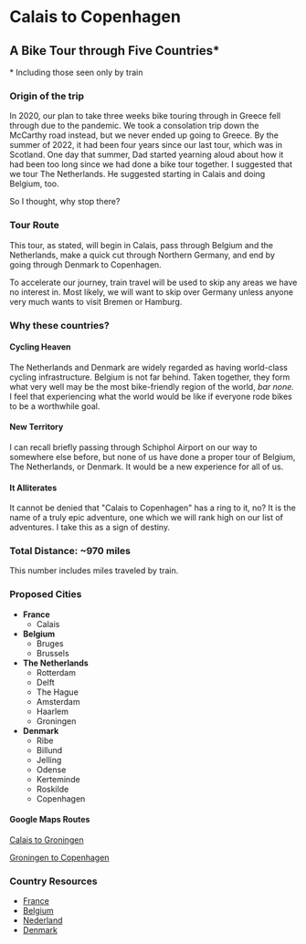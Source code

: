 # Calais to Copenhagen
## A Bike Tour through Five Countries*
\* Including those seen only by train

### Origin of the trip

In 2020, our plan to take three weeks bike touring through in Greece fell through due to the pandemic. We took a consolation trip down the McCarthy road instead, but we never ended up going to Greece. By the summer of 2022, it had been four years since our last tour, which was in Scotland.
One day that summer, Dad started yearning aloud about how it had been too long since we had done a bike tour together. I suggested that we tour The Netherlands. He suggested starting in Calais and doing Belgium, too.

So I thought, why stop there?

### Tour Route

This tour, as stated, will begin in Calais, pass through Belgium and the Netherlands, make a quick cut through Northern Germany, and end by going through Denmark to Copenhagen. 

To accelerate our journey, train travel will be used to skip any areas we have no interest in. Most likely, we will want to skip over Germany unless anyone very much wants to visit Bremen or Hamburg.

### Why these countries?

#### Cycling Heaven
The Netherlands and Denmark are widely regarded as having world-class cycling infrastructure. Belgium is not far behind. Taken together, they form what very well may be the most bike-friendly region of the world, *bar none.* I feel that experiencing what the world would be like if everyone rode bikes to be a worthwhile goal.

#### New Territory
I can recall briefly passing through Schiphol Airport on our way to somewhere else before, but none of us have done a proper tour of Belgium, The Netherlands, or Denmark. It would be a new experience for all of us.

#### It Alliterates
It cannot be denied that "Calais to Copenhagen" has a ring to it, no? It is the name of a truly epic adventure, one which we will rank high on our list of adventures. I take this as a sign of destiny.

### Total Distance: ~970 miles
This number includes miles traveled by train.

### Proposed Cities
- **France**
	- Calais
- **Belgium**
	- Bruges
	- Brussels
- **The Netherlands**
	- Rotterdam
	- Delft
	- The Hague
	- Amsterdam
	- Haarlem
	- Groningen
- **Denmark**
	- Ribe
	- Billund
	- Jelling
	- Odense
	- Kerteminde
	- Roskilde
	- Copenhagen

#### Google Maps Routes

[Calais to Groningen](https://www.google.com/maps/dir/Calais/Bruges/Ghent/Brussels/Antwerp/Rotterdam/The+Hague/Utrecht/Amsterdam/Groningen/@53.4419201,4.4817618,6z/data=!4m63!4m62!1m5!1m1!1s0x47dc3f75d7f1e363:0xacbed9e08cd279f4!2m2!1d1.858686!2d50.95129!1m5!1m1!1s0x47c350d0c11e420d:0x1aa2f35ac8834df7!2m2!1d3.2247552!2d51.2091807!1m5!1m1!1s0x47c370e1339443ad:0x40099ab2f4d5140!2m2!1d3.7303351!2d51.0500182!1m5!1m1!1s0x47c3a4ed73c76867:0xc18b3a66787302a7!2m2!1d4.3571696!2d50.8476424!1m5!1m1!1s0x47c3f68ebfc3887d:0x3eaf448482a88ab8!2m2!1d4.4051485!2d51.2213404!1m5!1m1!1s0x47c5b7605f54c47d:0x5229bbac955e4b85!2m2!1d4.4777326!2d51.9244201!1m5!1m1!1s0x47c5b72f4298bd71:0x400de5a8d1e6c10!2m2!1d4.3006999!2d52.0704978!1m5!1m1!1s0x47c66f4339d32d37:0xd6c8fc4c19af4ae9!2m2!1d5.1214201!2d52.0907374!1m5!1m1!1s0x47c63fb5949a7755:0x6600fd4cb7c0af8d!2m2!1d4.9041389!2d52.3675734!1m5!1m1!1s0x47c83286b462cca7:0xcb4b5086f9a6c8dc!2m2!1d6.5665017!2d53.2193835!3e1!4e1)

[Groningen to Copenhagen](https://www.google.com/maps/dir/Groningen/Hamburg/Kolding/Copenhagen/@54.5199416,8.884797,6.75z/data=!4m27!4m26!1m5!1m1!1s0x47c83286b462cca7:0xcb4b5086f9a6c8dc!2m2!1d6.5665017!2d53.2193835!1m5!1m1!1s0x47b161837e1813b9:0x4263df27bd63aa0!2m2!1d9.9936819!2d53.5510846!1m5!1m1!1s0x464ca02a01dd95a9:0xea8de3fa6eefccfd!2m2!1d9.4730519!2d55.495973!1m5!1m1!1s0x4652533c5c803d23:0x4dd7edde69467b8!2m2!1d12.5683372!2d55.6760968!3e1!4e1)

### Country Resources
- [France](countries/France.md)
- [Belgium](countries/Belgium.md)
- [Nederland](countries/Nederland.md)
- [Denmark](countries/Denmark.md)